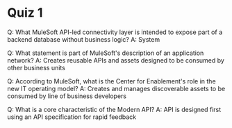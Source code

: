 # Quiz 1

Q: What MuleSoft API-led connectivity layer is intended to expose part of a backend database without business logic?
A: System

Q: What statement is part of MuleSoft's description of an application network?
A: Creates reusable APIs and assets designed to be consumed by other business units

Q: According to MuleSoft, what is the Center for Enablement's role in the new IT operating model?
A: Creates and manages discoverable assets to be consumed by line of business developers

Q: What is a core characteristic of the Modern API?
A: API is designed first using an API specification for rapid feedback
